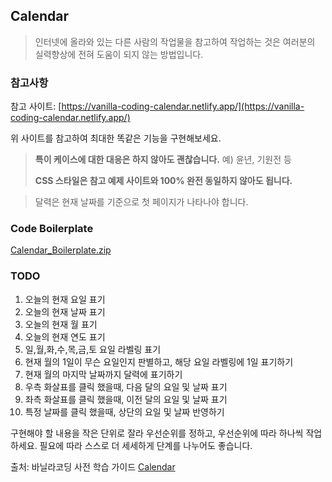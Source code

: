 ## Calendar

> 인터넷에 올라와 있는 다른 사람의 작업물을 참고하여 작업하는 것은 여러분의 실력향상에 전혀 도움이 되지 않는 방법입니다.

### 참고사항
참고 사이트: [https://vanilla-coding-calendar.netlify.app/](https://vanilla-coding-calendar.netlify.app/)

위 사이트를 참고하여 최대한 똑같은 기능을 구현해보세요. 

> **특이 케이스에 대한 대응은 하지 않아도 괜찮습니다.** 예) 윤년, 기원전 등
> 
> **CSS 스타일은 참고 예제 사이트와 100% 완전 동일하지 않아도 됩니다.**

> 달력은 현재 날짜를 기준으로 첫 페이지가 나타나야 합니다.

### Code Boilerplate
[Calendar_Boilerplate.zip](https://book.vanillacoding.co/starter-kit/step-6/calendar#code-boilerplate)

### TODO 
1. 오늘의 현재 요일 표기
2. 오늘의 현재 날짜 표기
3. 오늘의 현재 월 표기
4. 오늘의 현재 연도 표기
5. 일,월,화,수,목,금,토 요일 라벨링 표기
6. 현재 월의 1일이 무슨 요일인지 판별하고, 해당 요일 라벨링에 1일 표기하기
7. 현재 월의 마지막 날짜까지 달력에 표기하기
8. 우측 화살표를 클릭 했을때, 다음 달의 요일 및 날짜 표기
9. 좌측 화살표를 클릭 했을때, 이전 달의 요일 및 날짜 표기
10. 특정 날짜를 클릭 했을때, 상단의 요일 및 날짜 반영하기

구현해야 할 내용을 작은 단위로 잘라 우선순위를 정하고, 우선순위에 따라 하나씩 작업하세요. 필요에 따라 스스로 더 세세하게 단계를 나누어도 좋습니다.


출처: 바닐라코딩 사전 학습 가이드 [Calendar](https://book.vanillacoding.co/starter-kit/step-6/calendar)
